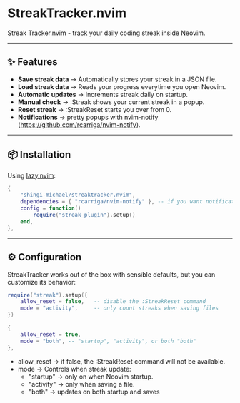 # StreakTracker.nvim

Streak Tracker.nvim - track your daily coding streak inside Neovim.

---

## ✨ Features
- **Save streak data** -> Automatically stores your streak in a JSON file.
- **Load streak data** -> Reads your progress everytime you open Neovim.
- **Automatic updates** -> Increments streak daily on startup.
- **Manual check** -> :Streak shows your current streak in a popup.
- **Reset streak** -> :StreakReset starts you over from 0.
- **Notifications** -> pretty popups with nvim-notify (https://github.com/rcarriga/nvim-notify).

---

## 📦 Installation

Using [lazy.nvim](https://github.com/folke/lazy.nvim):

```lua
{
    "shingi-michael/streaktracker.nvim",
    dependencies = { "rcarriga/nvim-notify" }, -- if you want notifications
    config = function()
        require("streak_plugin").setup()
    end,
},
````
---

## ⚙️ Configuration

StreakTracker works out of the box with sensible defaults, but you can customize its behavior:
      
```lua
require("streak").setup({
    allow_reset = false,   -- disable the :StreakReset command
    mode = "activity",     -- only count streaks when saving files
})
````

```lua
{
    allow_reset = true,
    mode = "both", -- "startup", "activity", or both "both"
},
````

- allow_reset -> if false, the :StreakReset command will not be available.
- mode -> Controls when streak update:
    - "startup" -> only on when Neovim startup.
    - "activity" -> only when saving a file.
    - "both" -> updates on both startup and saves


